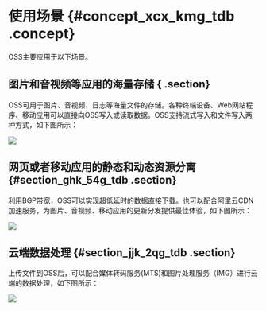 # 使用场景 {#concept_xcx_kmg_tdb .concept}

OSS主要应用于以下场景。

## 图片和音视频等应用的海量存储 { .section}

OSS可用于图片、音视频、日志等海量文件的存储。各种终端设备、Web网站程序、移动应用可以直接向OSS写入或读取数据。OSS支持流式写入和文件写入两种方式，如下图所示：

![](http://static-aliyun-doc.oss-cn-hangzhou.aliyuncs.com/assets/img/4316/864_zh-CN.png)

## 网页或者移动应用的静态和动态资源分离 {#section_ghk_54g_tdb .section}

利用BGP带宽，OSS可以实现超低延时的数据直接下载。也可以配合阿里云CDN加速服务，为图片、音视频、移动应用的更新分发提供最佳体验，如下图所示：

![](http://static-aliyun-doc.oss-cn-hangzhou.aliyuncs.com/assets/img/4316/865_zh-CN.png)

## 云端数据处理 {#section_jjk_2qg_tdb .section}

上传文件到OSS后，可以配合媒体转码服务\(MTS\)和图片处理服务（IMG）进行云端的数据处理，如下图所示：

![](http://static-aliyun-doc.oss-cn-hangzhou.aliyuncs.com/assets/img/4316/866_zh-CN.png)

